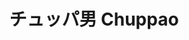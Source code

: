 ---
title: チュッパ男 Chuppao
category: paintings
series: pop
year: 2011
image: chuppao.jpg
size: 
materials: oil on canvas
---